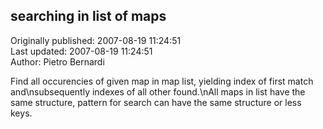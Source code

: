 ## searching in list of maps  
Originally published: 2007-08-19 11:24:51  
Last updated: 2007-08-19 11:24:51  
Author: Pietro Bernardi  
  
Find all occurencies of given map in map list, yielding index of first match and\nsubsequently indexes of all other found.\nAll maps in list have the same structure, pattern for search can have the same structure or less keys.